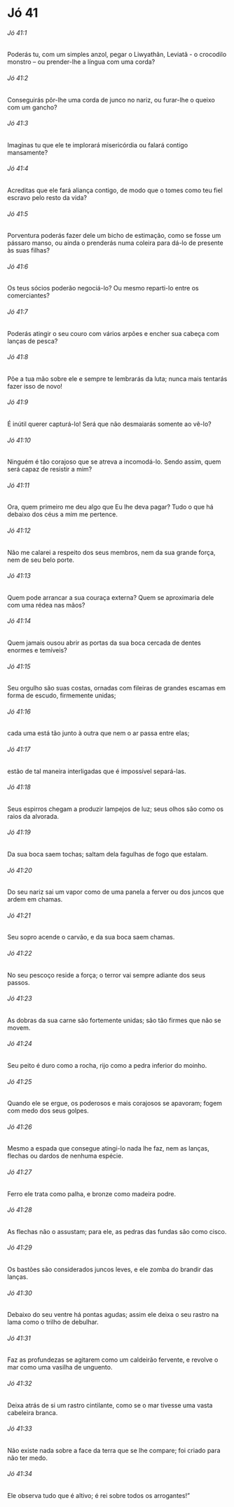 # Jó 41

###### Jó 41:1

Poderás tu, com um simples anzol, pegar o Liwyathãn, Leviatã - o crocodilo monstro – ou prender-lhe a língua com uma corda?

###### Jó 41:2

Conseguirás pôr-lhe uma corda de junco no nariz, ou furar-lhe o queixo com um gancho?

###### Jó 41:3

Imaginas tu que ele te implorará misericórdia ou falará contigo mansamente?

###### Jó 41:4

Acreditas que ele fará aliança contigo, de modo que o tomes como teu fiel escravo pelo resto da vida?

###### Jó 41:5

Porventura poderás fazer dele um bicho de estimação, como se fosse um pássaro manso, ou ainda o prenderás numa coleira para dá-lo de presente às suas filhas?

###### Jó 41:6

Os teus sócios poderão negociá-lo? Ou mesmo reparti-lo entre os comerciantes?

###### Jó 41:7

Poderás atingir o seu couro com vários arpões e encher sua cabeça com lanças de pesca?

###### Jó 41:8

Põe a tua mão sobre ele e sempre te lembrarás da luta; nunca mais tentarás fazer isso de novo!

###### Jó 41:9

É inútil querer capturá-lo! Será que não desmaiarás somente ao vê-lo?

###### Jó 41:10

Ninguém é tão corajoso que se atreva a incomodá-lo. Sendo assim, quem será capaz de resistir a mim?

###### Jó 41:11

Ora, quem primeiro me deu algo que Eu lhe deva pagar? Tudo o que há debaixo dos céus a mim me pertence.

###### Jó 41:12

Não me calarei a respeito dos seus membros, nem da sua grande força, nem de seu belo porte.

###### Jó 41:13

Quem pode arrancar a sua couraça externa? Quem se aproximaria dele com uma rédea nas mãos?

###### Jó 41:14

Quem jamais ousou abrir as portas da sua boca cercada de dentes enormes e temíveis?

###### Jó 41:15

Seu orgulho são suas costas, ornadas com fileiras de grandes escamas em forma de escudo, firmemente unidas;

###### Jó 41:16

cada uma está tão junto à outra que nem o ar passa entre elas;

###### Jó 41:17

estão de tal maneira interligadas que é impossível separá-las.

###### Jó 41:18

Seus espirros chegam a produzir lampejos de luz; seus olhos são como os raios da alvorada.

###### Jó 41:19

Da sua boca saem tochas; saltam dela fagulhas de fogo que estalam.

###### Jó 41:20

Do seu nariz sai um vapor como de uma panela a ferver ou dos juncos que ardem em chamas.

###### Jó 41:21

Seu sopro acende o carvão, e da sua boca saem chamas.

###### Jó 41:22

No seu pescoço reside a força; o terror vai sempre adiante dos seus passos.

###### Jó 41:23

As dobras da sua carne são fortemente unidas; são tão firmes que não se movem.

###### Jó 41:24

Seu peito é duro como a rocha, rijo como a pedra inferior do moinho.

###### Jó 41:25

Quando ele se ergue, os poderosos e mais corajosos se apavoram; fogem com medo dos seus golpes.

###### Jó 41:26

Mesmo a espada que consegue atingi-lo nada lhe faz, nem as lanças, flechas ou dardos de nenhuma espécie.

###### Jó 41:27

Ferro ele trata como palha, e bronze como madeira podre.

###### Jó 41:28

As flechas não o assustam; para ele, as pedras das fundas são como cisco.

###### Jó 41:29

Os bastões são considerados juncos leves, e ele zomba do brandir das lanças.

###### Jó 41:30

Debaixo do seu ventre há pontas agudas; assim ele deixa o seu rastro na lama como o trilho de debulhar.

###### Jó 41:31

Faz as profundezas se agitarem como um caldeirão fervente, e revolve o mar como uma vasilha de unguento.

###### Jó 41:32

Deixa atrás de si um rastro cintilante, como se o mar tivesse uma vasta cabeleira branca.

###### Jó 41:33

Não existe nada sobre a face da terra que se lhe compare; foi criado para não ter medo.

###### Jó 41:34

Ele observa tudo que é altivo; é rei sobre todos os arrogantes!”

